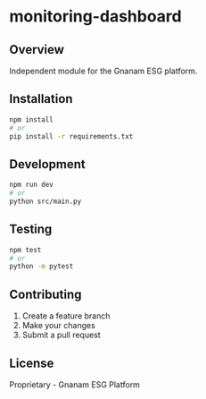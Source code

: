 # monitoring-dashboard

## Overview
Independent module for the Gnanam ESG platform.

## Installation
```bash
npm install
# or
pip install -r requirements.txt
```

## Development
```bash
npm run dev
# or
python src/main.py
```

## Testing
```bash
npm test
# or
python -m pytest
```

## Contributing
1. Create a feature branch
2. Make your changes
3. Submit a pull request

## License
Proprietary - Gnanam ESG Platform
